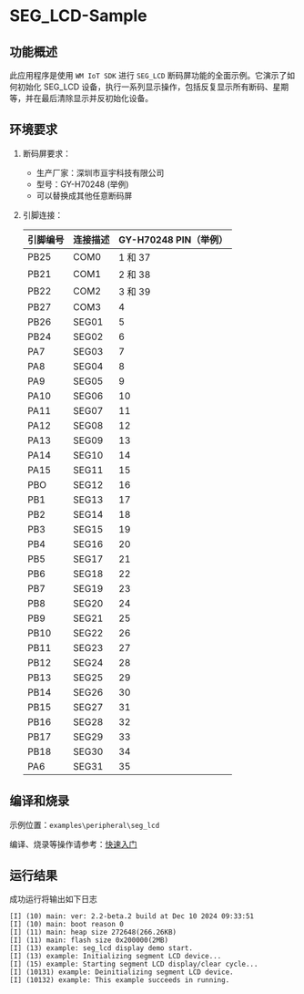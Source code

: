 # SEG_LCD-Sample

## 功能概述
此应用程序是使用 `WM IoT SDK` 进行 `SEG_LCD` 断码屏功能的全面示例。它演示了如何初始化 SEG_LCD 设备，执行一系列显示操作，包括反复显示所有断码、星期等，并在最后清除显示并反初始化设备。

## 环境要求

1. 断码屏要求：

   - 生产厂家：深圳市亘宇科技有限公司
   - 型号：GY-H70248 (举例)
   - 可以替换成其他任意断码屏

2. 引脚连接：

   | 引脚编号 | 连接描述  | GY-H70248 PIN（举例） |
   | ---- | ----- | ----------- |
   | PB25 | COM0  | 1 和 37     |
   | PB21 | COM1  | 2 和 38     |
   | PB22 | COM2  | 3 和 39     |
   | PB27 | COM3  | 4           |
   | PB26 | SEG01 | 5           |
   | PB24 | SEG02 | 6           |
   | PA7  | SEG03 | 7           |
   | PA8  | SEG04 | 8           |
   | PA9  | SEG05 | 9           |
   | PA10 | SEG06 | 10          |
   | PA11 | SEG07 | 11          |
   | PA12 | SEG08 | 12          |
   | PA13 | SEG09 | 13          |
   | PA14 | SEG10 | 14          |
   | PA15 | SEG11 | 15          |
   | PBO  | SEG12 | 16          |
   | PB1  | SEG13 | 17          |
   | PB2  | SEG14 | 18          |
   | PB3  | SEG15 | 19          |
   | PB4  | SEG16 | 20          |
   | PB5  | SEG17 | 21          |
   | PB6  | SEG18 | 22          |
   | PB7  | SEG19 | 23          |
   | PB8  | SEG20 | 24          |
   | PB9  | SEG21 | 25          |
   | PB10 | SEG22 | 26          |
   | PB11 | SEG23 | 27          |
   | PB12 | SEG24 | 28          |
   | PB13 | SEG25 | 29          |
   | PB14 | SEG26 | 30          |
   | PB15 | SEG27 | 31          |
   | PB16 | SEG28 | 32          |
   | PB17 | SEG29 | 33          |
   | PB18 | SEG30 | 34          |
   | PA6  | SEG31 | 35          |

## 编译和烧录

示例位置：`examples\peripheral\seg_lcd`

编译、烧录等操作请参考：[快速入门](https://doc.winnermicro.net/w800/zh_CN/latest/get_started/index.html)

## 运行结果

成功运行将输出如下日志
```
[I] (10) main: ver: 2.2-beta.2 build at Dec 10 2024 09:33:51
[I] (10) main: boot reason 0
[I] (11) main: heap size 272648(266.26KB)
[I] (11) main: flash size 0x200000(2MB)
[I] (13) example: seg_lcd display demo start.
[I] (13) example: Initializing segment LCD device...
[I] (15) example: Starting segment LCD display/clear cycle...
[I] (10131) example: Deinitializing segment LCD device.
[I] (10132) example: This example succeeds in running.
```
